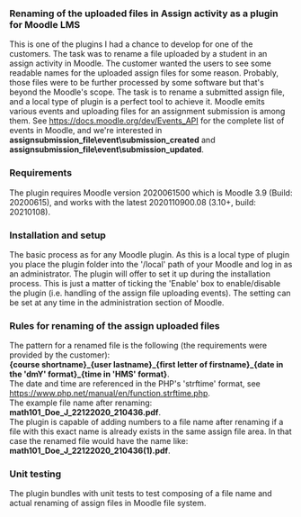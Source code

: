 ### Renaming of the uploaded files in Assign activity as a plugin for Moodle LMS

This is one of the plugins I had a chance to develop for one of the customers. The task was to rename a file uploaded by a student in an assign activity in Moodle. The customer wanted the users to see some readable names for the uploaded assign files for some reason. Probably, those files were to be further processed by some software but that's beyond the Moodle's scope. The task is to rename a submitted assign file, and a local type of plugin is a perfect tool to achieve it. Moodle emits various events and uploading files for an assignment submission is among them. See https://docs.moodle.org/dev/Events_API for the complete list of events in Moodle, and we're interested in **assignsubmission_file\event\submission_created** and **assignsubmission_file\event\submission_updated**.

### Requirements
The plugin requires Moodle version 2020061500 which is Moodle 3.9 (Build: 20200615), and works with the latest 2020110900.08 (3.10+, build: 20210108).

### Installation and setup
The basic process as for any Moodle plugin. As this is a local type of plugin you place the plugin folder into the '/local' path of your Moodle and log in as an administrator. The plugin will offer to set it up during the installation process. This is just a matter of ticking the 'Enable' box to enable/disable the plugin (i.e. handling of the assign file uploading events). The setting can be set at any time in the administration section of Moodle.

### Rules for renaming of the assign uploaded files
The pattern for a renamed file is the following (the requirements were provided by the customer):<br />**{course shortname}\_{user lastname}\_{first letter of firstname}\_{date in the 'dmY' format}\_{time in 'HMS' format}**.<br />
The date and time are referenced in the PHP's 'strftime' format, see https://www.php.net/manual/en/function.strftime.php.
<br />The example file name after renaming:<br />**math101_Doe_J_22122020_210436.pdf**.<br />The plugin is capable of adding numbers to a file name after renaming if a file with this exact name is already exists in the same assign file area. In that case the renamed file would have the name like:<br />**math101_Doe_J_22122020_210436(1).pdf**.

### Unit testing
The plugin bundles with unit tests to test composing of a file name and actual renaming of assign files in Moodle file system.
